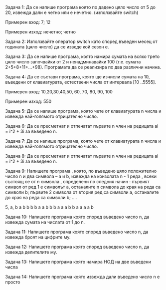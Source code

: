 Задача 1:
Да се напише програма която по дадено цяло число от 5 до 20, извежда дали е четно или е нечетно. (използвайте switch)

Примерен вход: 7; 12

Примерен изход: нечетно; четно

Задача 2:
Използвайте оператор switch като според въведен месец от годината (цяло число) да се изведе кой сезон е.

Задача 3:
Да се напише програма, която  намира сумата на всяко трето цяло число започвайки от 2 и ненадминавайки 100 (т.е. сумата 2+5+8+11+...+98). Програмата да се реализира по два различни начина.

Задача 4:
Да се състави програма, която ще изчисли сумата на 10, въведени от клавиатурата, естествени числа от интервала [10 ..5555].

Примерен вход: 10,20,30,40,50, 60, 70, 80, 90, 100 

Примерен изход: 550

Задача 5:
Да се напише програма, която чете от клавиатурата n числа и извежда най-голямото отрицателно число.

Задача 6:
Да се пресметнат и отпечатат първите n член на редицата ai = i^2 + 3i за въведено n.

Задача 7:
Да се напише програма, която чете от клавиатурата n числа и извежда най-голямото отрицателно число.

Задача 8:
Да се пресметнат и отпечатат първите n член на редицата ai = i^2 + 3i за въведено n.

Задача 9:
Напишете програма , която, по въведено цяло положително число n и два символа – a и b, извежда на конзолата n - 1 реда , всеки състоящ се от n символа , определени по следния начин : първият символ от ред 1 е символът a, останалите n символа до края на реда са символи b; първите 2 символа от втория ред са символи a, останалите до края на реда са символи b; ….

5, a, b
a b b b b
a a b b b
a a a b b
a a a a b

Задача 10: 
Напишете програма която според въведено число n, да извежда сумата на числата от 1 до n.

Задача 11:
Напишете програма която според въведено число n, да извежда броят на цифрите му.

Задача 12:
Напишете програма която според въведено число n, да извежда делителите му.

Задача 13:
Напишете програма която намира НОД на две въведени числа

Задача 14:
Напишете програма която извежда дали въведено число n е просто

